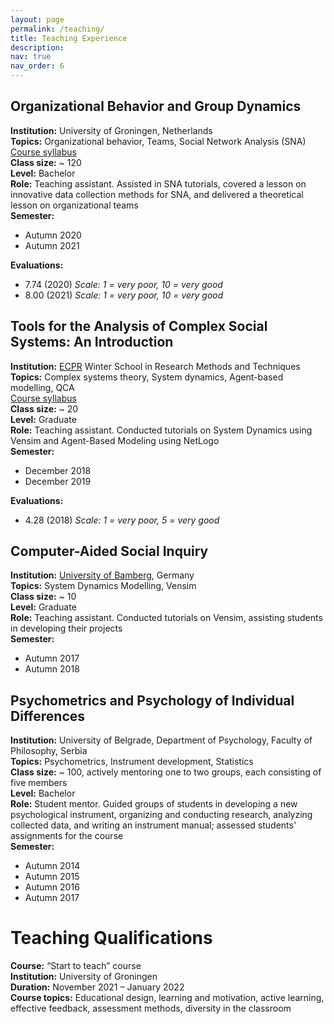 ```yaml
---
layout: page
permalink: /teaching/
title: Teaching Experience
description: 
nav: true
nav_order: 6
---
```



## **Organizational Behavior and Group Dynamics**
**Institution:** University of Groningen, Netherlands  
**Topics:** Organizational behavior, Teams, Social Network Analysis (SNA)  
[Course syllabus](https://ocasys.rug.nl/2022-2023/catalog/course/WBIE012-05)  
**Class size:** ~ 120  
**Level:** Bachelor  
**Role:** Teaching assistant. Assisted in SNA tutorials, covered a lesson on innovative data collection methods for SNA, and delivered a theoretical lesson on organizational teams  
**Semester:** 
- Autumn 2020 
- Autumn 2021   

**Evaluations:**
  - 7.74 (2020) *Scale: 1 = very poor, 10 = very good*
  - 8.00 (2021) *Scale: 1 = very poor, 10 = very good*


## **Tools for the Analysis of Complex Social Systems: An Introduction**
**Institution:** [ECPR](https://ecpr.eu/) Winter School in Research Methods and Techniques  
**Topics:** Complex systems theory, System dynamics, Agent-based modelling, QCA  
[Course syllabus](https://ecpr.eu/Events/Event/PanelDetails/8359)  
**Class size:** ~ 20  
**Level:** Graduate  
**Role:** Teaching assistant. Conducted tutorials on System Dynamics using Vensim and Agent-Based Modeling using NetLogo  
**Semester:** 
- December 2018 
- December 2019

**Evaluations:**
  - 4.28 (2018) *Scale: 1 = very poor, 5 = very good*


## **Computer-Aided Social Inquiry**
**Institution:** [University of Bamberg](https://www.uni-bamberg.de/en/), Germany  
**Topics:** System Dynamics Modelling, Vensim  
**Class size:** ~ 10  
**Level:** Graduate  
**Role:** Teaching assistant. Conducted tutorials on Vensim, assisting students in developing their projects  
**Semester:** 
- Autumn 2017
- Autumn 2018

## **Psychometrics and Psychology of Individual Differences**
**Institution:** University of Belgrade, Department of Psychology, Faculty of Philosophy, Serbia  
**Topics:** Psychometrics, Instrument development, Statistics  
**Class size:** ~ 100, actively mentoring one to two groups, each consisting of five members  
**Level:** Bachelor  
**Role:** Student mentor. Guided groups of students in developing a new psychological instrument, organizing and conducting research, analyzing collected data, and writing an instrument manual; assessed students' assignments for the course  
**Semester:** 
- Autumn 2014
- Autumn 2015
- Autumn 2016
- Autumn 2017

# Teaching Qualifications
**Course:** “Start to teach” course  
**Institution:** University of Groningen  
**Duration:** November 2021 – January 2022  
**Course topics:** Educational design, learning and motivation, active learning, effective feedback, assessment methods, diversity in the classroom

